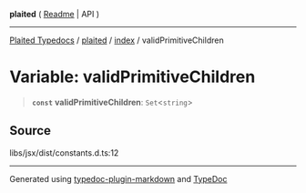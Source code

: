 **plaited** ( [Readme](../../README.md) \| API )

***

[Plaited Typedocs](../../../modules.md) / [plaited](../../modules.md) / [index](../README.md) / validPrimitiveChildren

# Variable: validPrimitiveChildren

> **`const`** **validPrimitiveChildren**: `Set`\<`string`\>

## Source

libs/jsx/dist/constants.d.ts:12

***

Generated using [typedoc-plugin-markdown](https://www.npmjs.com/package/typedoc-plugin-markdown) and [TypeDoc](https://typedoc.org/)
